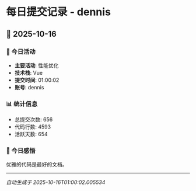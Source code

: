 # 每日提交记录 - dennis

## 📅 2025-10-16

### 🎯 今日活动
- **主要活动**: 性能优化
- **技术栈**: Vue
- **提交时间**: 01:00:02
- **账号**: dennis

### 📊 统计信息
- 总提交次数: 656
- 代码行数: 4593
- 活跃天数: 654

### 💭 今日感悟
优雅的代码是最好的文档。

---
*自动生成于 2025-10-16T01:00:02.005534*
